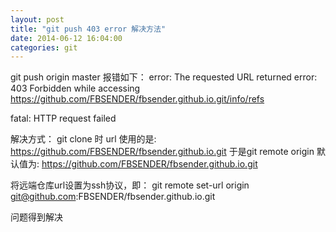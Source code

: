 ```yaml
---
layout: post
title: "git push 403 error 解决方法"
date: 2014-06-12 16:04:00
categories: git
---
```


git push origin master 报错如下：
error: The requested URL returned error: 403 Forbidden while accessing https://github.com/FBSENDER/fbsender.github.io.git/info/refs

fatal: HTTP request failed

解决方式：
git clone 时 url 使用的是: https://github.com/FBSENDER/fbsender.github.io.git
于是git remote origin 默认值为: https://github.com/FBSENDER/fbsender.github.io.git

将远端仓库url设置为ssh协议，即：
git remote set-url origin git@github.com:FBSENDER/fbsender.github.io.git

问题得到解决
